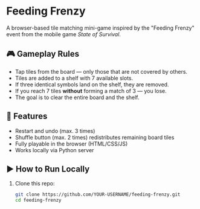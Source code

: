 # Feeding Frenzy

A browser-based tile matching mini-game inspired by the "Feeding Frenzy" event from the mobile game *State of Survival*.

## 🎮 Gameplay Rules

- Tap tiles from the board — only those that are not covered by others.
- Tiles are added to a shelf with 7 available slots.
- If three identical symbols land on the shelf, they are removed.
- If you reach 7 tiles **without** forming a match of 3 — you lose.
- The goal is to clear the entire board and the shelf.

## 🔁 Features

- Restart and undo (max. 3 times)
- Shuffle button (max. 2 times) redistributes remaining board tiles
- Fully playable in the browser (HTML/CSS/JS)
- Works locally via Python server

## ▶️ How to Run Locally

1. Clone this repo:
   ```bash
   git clone https://github.com/YOUR-USERNAME/feeding-frenzy.git
   cd feeding-frenzy
